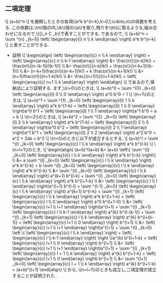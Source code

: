 ## 二項定理
\\[
	(a+b)^n
\\]
を展開したときの各項\\(a^k b^{n-k},k=0,1,\cdots,n\\)の係数を考える.
この係数は,\\(n\\)個の内,\\(k\\)個の\\(a\\)を取り,残りを\\(b\\)に取るような,組み合わせになるので,\\({}_n C _k\\)で表すことができる.
であるので,
\\[
	(a+b)^n = \sum ^{n} _{k=0} \left(  \begin{array}{l}
		n \\\\
		k
	\end{array} \right) a^k b^{n-k}
\\]
と表すことができる.

- 証明
  \\[
  \begin{align}
	  \left(  \begin{array}{c}
		n \\\\
		k
	\end{array} \right) +
	  \left(  \begin{array}{c}
		n \\\\
		k-1
	\end{array} \right) &= \frac{n!}{(n-k)!k!} + \frac{n!}{(n-(k-1))!(k-1)!} \\\\
	&= \frac{n!}{(n-k)!k!} + \frac{n!}{(n-k+1)!(k-1)!} \\\\
	&= (n-k+1)\frac{n!}{(n-k+1)!k!} + k \frac{n!}{(n-k+1)!k!} \\\\
	&= (n+1)\frac{n!}{(n+1-k)!k!} \\\\
	&= \frac{(n+1)!}{(n+1-k)!k!} = 
	  \left(  \begin{array}{c}
		n+1 \\\\
		k
	\end{array} \right)
  \end{align}
  \\]
  であるので,帰納法により証明する.
  まず,\\(n=0\\)のときは,
  \\[
	  (a+b)^0 = \sum ^{0} _{k=0} \left(  \begin{array}{l}
		0 \\\\
		0
	\end{array} \right) a^0 b^0 = 1
  \\]
  \\(n=1\\)のときは,
  \\[
	  (a+b)^1 = \sum ^{1} _{k=0} \left(  \begin{array}{l}
		1 \\\\
		k
	\end{array} \right) a^k b^{1-k} = \left(  \begin{array}{l}
		1 \\\\
		0
	\end{array} \right)a^0 b^1 + 
	 \left(  \begin{array}{l}
		1 \\\\
		1
	\end{array} \right)a^1 b^0 = a + b
  \\]
  \\(n=2\\)のときは,
  \\[
	  (a+b)^2 = \sum ^{2} _{k=0} \left(  \begin{array}{l}
		2 \\\\
		k
	\end{array} \right) a^k b^{1-k} = \left(  \begin{array}{l}
		2 \\\\
		0
	\end{array} \right)a^0 b^2 +
	 \left(  \begin{array}{l}
		2 \\\\
		1
	\end{array} \right)a^1 b^1 +
	\left(  \begin{array}{l}
		2 \\\\
		2
	\end{array} \right) a^2 b^0 = a^2 + 2ab + b^2
  \\]
  \\(n=l\\)のときに以下が成立するとする,
  \\[
	(a+b)^l = \sum ^{l} _{k=0} \left(  \begin{array}{c}
		l \\\\
		k
	\end{array} \right) a^k b^{l-k}
  \\]
  \\(n=l+1\\)のとき,
  \\[
    \begin{align}
	(a+b)^l(a+b) &= (a+b) \\left\\{ \sum ^{l} _{k=0} \left(  \begin{array}{c}
		l \\\\
		k
	\end{array} \right) a^k b^{l-k} \right\\} \\\\
	&= a \sum ^{l} _{k=0} \left(  \begin{array}{c}
		l \\\\
		k
	\end{array} \right) a^k b^{l-k} + b \sum ^{l} _{k=0} \left(  \begin{array}{c}
		l \\\\
		k
	\end{array} \right) a^k b^{l-k} \\\\
	&= \sum ^{l} _{k=0} \left(  \begin{array}{c}
		l \\\\
		k
	\end{array} \right) a^{k+1} b^{l-k} + \sum ^{l} _{k=0} \left(  \begin{array}{c}
		l \\\\
		k
	\end{array} \right) a^k b^{l+1-k} \\\\
	&= \left(  \begin{array}{c}
		l \\\\
		l
		\end{array} \right)a^{l+1} b^{l-l} +
	\sum ^{l-1} _{k=0} \left(  \begin{array}{c}
		l \\\\
		k
	\end{array} \right) a^{k+1} b^{l-k} +
	\sum ^{l} _{k=1} \left(  \begin{array}{c}
		l \\\\
		k
	\end{array} \right) a^k b^{l+1-k} +
	\left(  \begin{array}{c}
		l \\\\
		0
	\end{array} \right) a^0 b^{l+1-0} \\\\
	&= \left(  \begin{array}{c}
		l+1 \\\\
		l+1
		\end{array} \right)a^{l+1} +
	\sum ^{l} _{k=1} \left(  \begin{array}{c}
		l \\\\
		k-1
	\end{array} \right) a^{k} b^{l-(k-1)} +
	\sum ^{l} _{k=1} \left(  \begin{array}{c}
		l \\\\
		k
	\end{array} \right) a^{k} b^{l+(k-1)} +
	\left(  \begin{array}{c}
		l+1 \\\\
		0
	\end{array} \right) b^{l+1} \\\\
	&= \left(  \begin{array}{c}
		l+1 \\\\
		l+1
		\end{array} \right)a^{l+1} +
	\sum ^{l} _{k=0} \left \\{ \left(  \begin{array}{c}
		l \\\\
		k
	\end{array} \right)  + \left(  \begin{array}{c}
		l \\\\
		k-1
	\end{array} \right) \right \\}a^{k} b^{l+1-k} +
	\left(  \begin{array}{c}
		l+1 \\\\
		0
	\end{array} \right) b^{l+1} \\\\
	&= \left(  \begin{array}{c}
		l+1 \\\\
		l+1
		\end{array} \right)a^{l+1} +
	\sum ^{l} _{k=1} \left(  \begin{array}{c}
		l + 1 \\\\
		k
	\end{array} \right) a^{k} b^{l+1-k} +
	\left(  \begin{array}{c}
		l+1 \\\\
		0
	\end{array} \right) b^{l+1} \\\\
	&= \sum ^{l+1} _{k=0} \left(  \begin{array}{c}
		l + 1 \\\\
		k
	\end{array} \right) a^{k} b^{l+1-k} = (a+b)^{l+1}
	\end{align}
  \\]
から,  \\(n=l+1\\)のときも成立し,二項定理が成立することが証明された.
